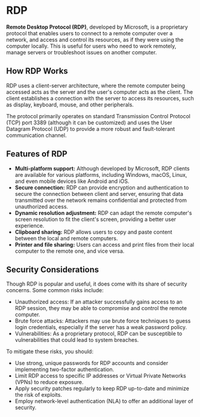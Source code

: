 # RDP

**Remote Desktop Protocol (RDP)**, developed by Microsoft, is a proprietary protocol that enables users to connect to a remote computer over a network, and access and control its resources, as if they were using the computer locally. This is useful for users who need to work remotely, manage servers or troubleshoot issues on another computer.

## How RDP Works

RDP uses a client-server architecture, where the remote computer being accessed acts as the server and the user's computer acts as the client. The client establishes a connection with the server to access its resources, such as display, keyboard, mouse, and other peripherals.

The protocol primarily operates on standard Transmission Control Protocol (TCP) port 3389 (although it can be customized) and uses the User Datagram Protocol (UDP) to provide a more robust and fault-tolerant communication channel.

## Features of RDP

- **Multi-platform support:** Although developed by Microsoft, RDP clients are available for various platforms, including Windows, macOS, Linux, and even mobile devices like Android and iOS.
- **Secure connection:** RDP can provide encryption and authentication to secure the connection between client and server, ensuring that data transmitted over the network remains confidential and protected from unauthorized access.
- **Dynamic resolution adjustment:** RDP can adapt the remote computer's screen resolution to fit the client's screen, providing a better user experience.
- **Clipboard sharing:** RDP allows users to copy and paste content between the local and remote computers.
- **Printer and file sharing:** Users can access and print files from their local computer to the remote one, and vice versa.

## Security Considerations

Though RDP is popular and useful, it does come with its share of security concerns. Some common risks include:

- Unauthorized access: If an attacker successfully gains access to an RDP session, they may be able to compromise and control the remote computer.
- Brute force attacks: Attackers may use brute force techniques to guess login credentials, especially if the server has a weak password policy.
- Vulnerabilities: As a proprietary protocol, RDP can be susceptible to vulnerabilities that could lead to system breaches.

To mitigate these risks, you should:

- Use strong, unique passwords for RDP accounts and consider implementing two-factor authentication.
- Limit RDP access to specific IP addresses or Virtual Private Networks (VPNs) to reduce exposure.
- Apply security patches regularly to keep RDP up-to-date and minimize the risk of exploits.
- Employ network-level authentication (NLA) to offer an additional layer of security.